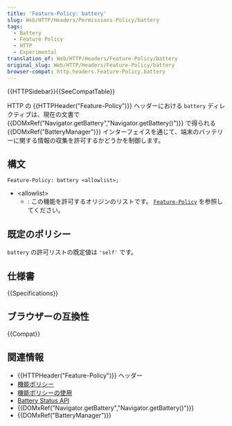 ```yaml
---
title: 'Feature-Policy: battery'
slug: Web/HTTP/Headers/Permissions-Policy/battery
tags:
  - Battery
  - Feature Policy
  - HTTP
  - Experimental
translation_of: Web/HTTP/Headers/Feature-Policy/battery
original_slug: Web/HTTP/Headers/Feature-Policy/battery
browser-compat: http.headers.Feature-Policy.battery
---
```


{{HTTPSidebar}}{{SeeCompatTable}}

HTTP の {{HTTPHeader("Feature-Policy")}} ヘッダーにおける `battery` ディレクティブは、現在の文書で {{DOMxRef("Navigator.getBattery","Navigator.getBattery()")}} で得られる {{DOMxRef("BatteryManager")}} インターフェイスを通じて、端末のバッテリーに関する情報の収集を許可するかどうかを制御します。

## 構文

```
Feature-Policy: battery <allowlist>;
```

- \<allowlist>
  - : この機能を許可するオリジンのリストです。 [`Feature-Policy`](/ja/docs/Web/HTTP/Headers/Feature-Policy#syntax) を参照してください。

## 既定のポリシー

`battery` の許可リストの既定値は `'self'` です。

## 仕様書

{{Specifications}}

## ブラウザーの互換性

{{Compat}}

## 関連情報

- {{HTTPHeader("Feature-Policy")}} ヘッダー
- [機能ポリシー](/ja/docs/Web/HTTP/Feature_Policy)
- [機能ポリシーの使用](/ja/docs/Web/HTTP/Feature_Policy/Using_Feature_Policy)
- [Battery Status API](/ja/docs/Web/API/Battery_Status_API)
- {{DOMxRef("Navigator.getBattery","Navigator.getBattery()")}}
- {{DOMxRef("BatteryManager")}}
